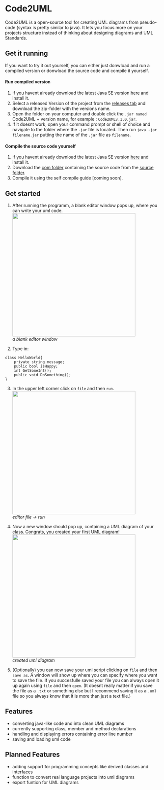 # Code2UML
Code2UML is a open-source tool for creating UML diagrams from pseudo-code (syntax is pretty similar to java).
It lets you focus more on your projects structure instead of thinking about designing diagrams and UML Standards. 


## Get it running
If you want to try it out yourself, you can either just donwload and run a compiled version or donwload the source code and compile it yourself.

#### Run compiled version
  1. If you havent already download the latest Java SE version [here](https://www.oracle.com/java/technologies/javase-downloads.html) and install it.
  2. Select a released Version of the project from the [releases tab](https://github.com/DarkReaperDev/Code2UML/releases) and download the zip-folder with the versions name. 
  3. Open the folder on your computer and double click the `.jar named` Code2UML + version name, for example : `Code2UMLv.1.0.jar`.
  4. If it doesnt work, open your command prompt or shell of choice and navigate to the folder where the `.jar` file is located. Then run `java -jar filename.jar` putting the name of the `.jar` file as `filename`.
   
#### Compile the source code yourself
  1. If you havent already download the latest Java SE version [here](https://www.oracle.com/java/technologies/javase-downloads.html) and install it.
  2. Download the [com folder](https://github.com/DarkReaperDev/TextUML/tree/master/src/com) containing the source code from the [source folder](https://github.com/DarkReaperDev/TextUML/tree/master/src).
  3. Compile it using the self compile guide \[coming soon].
  
  
## Get started
  1. After running the programm, a blank editor window pops up, where you can write your uml code. <br>
  <img src="https://imgur.com/Mubn477.png" alt="" width="400"/>\
  _a blank editor window_
  
  2. Type in:
  ```
  class HelloWorld{
      private string message;
      public bool isHappy;
      int GetSomeInt();
      public void DoSomething();
  }
```  
  3. In the upper left corner click on `file` and then `run`. <br>
  <img src="https://imgur.com/xHcnAtq.png" alt="" width="400"/>\
  _editor file -> run_
  
  4. Now a new window should pop up, containing a UML diagram of your class. Congrats, you created your first UML diagram!<br>
  <img src="https://imgur.com/jOazwnc.png" alt="" width="400"/>\
  _created uml diagram_
  
  5. (Optionally) you can now save your uml script clicking on `file` and then `save as`. A window will show up where you can specify where you want to save the file. If you succesfulle saved your file you can always open it up again using `file` and then `open`. (It doesnt really matter if you save the file as a `.txt` or something else but I recommend saving it as a `.uml` file so you always know that it is more than just a text file.)
  
## Features

* converting java-like code and into clean UML diagrams
* currently supporting class, member and method declarations
* handling and displaying errors containing error line number
* saving and loading uml code

## Planned Features

* adding support for programming concepts like derived classes and interfaces
* function to convert real language projects into uml diagrams
* export funtion for UML diagrams
